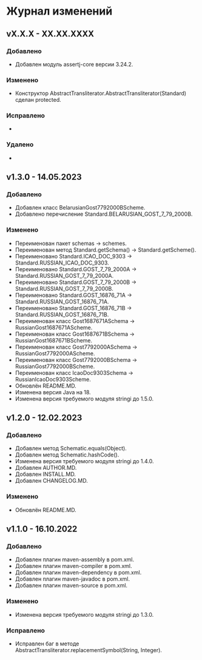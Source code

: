 # Журнал изменений
## vX.X.X - XX.XX.XXXX
### Добавлено
* Добавлен модуль assertj-core версии 3.24.2.

### Изменено
* Конструктор AbstractTransliterator.AbstractTransliterator(Standard) сделан protected.

### Исправлено
*

### Удалено
*

## v1.3.0 - 14.05.2023
### Добавлено
* Добавлен класс BelarusianGost7792000BScheme.
* Добавлено перечисление Standard.BELARUSIAN_GOST_7_79_2000B.

### Изменено
* Переименован пакет schemas -> schemes.
* Переименован метод Standard.getSchema() -> Standard.getScheme().
* Переименовано Standard.ICAO_DOC_9303 -> Standard.RUSSIAN_ICAO_DOC_9303.
* Переименовано Standard.GOST_7_79_2000A -> Standard.RUSSIAN_GOST_7_79_2000A.
* Переименовано Standard.GOST_7_79_2000B -> Standard.RUSSIAN_GOST_7_79_2000B.
* Переименовано Standard.GOST_16876_71A -> Standard.RUSSIAN_GOST_16876_71A.
* Переименовано Standard.GOST_16876_71B -> Standard.RUSSIAN_GOST_16876_71B.
* Переименован класс Gost1687671ASchema -> RussianGost1687671AScheme.
* Переименован класс Gost1687671BSchema -> RussianGost1687671BScheme.
* Переименован класс Gost7792000ASchema -> RussianGost7792000AScheme.
* Переименован класс Gost7792000BSchema -> RussianGost7792000BScheme.
* Переименован класс IcaoDoc9303Schema -> RussianIcaoDoc9303Scheme.
* Обновлён README.MD.
* Изменена версия Java на 18.
* Изменена версия требуемого модуля stringi до 1.5.0.

## v1.2.0 - 12.02.2023
### Добавлено
* Добавлен метод Schematic.equals(Object).
* Добавлен метод Schematic.hashCode().
* Изменена версия требуемого модуля stringi до 1.4.0.
* Добавлен AUTHOR.MD.
* Добавлен INSTALL.MD.
* Добавлен CHANGELOG.MD.

### Изменено
* Обновлён README.MD.

## v1.1.0 - 16.10.2022
### Добавлено
* Добавлен плагин maven-assembly в pom.xml.
* Добавлен плагин maven-compiler в pom.xml.
* Добавлен плагин maven-dependency в pom.xml.
* Добавлен плагин maven-javadoc в pom.xml.
* Добавлен плагин maven-source в pom.xml.

### Изменено
* Изменена версия требуемого модуля stringi до 1.3.0.

### Исправлено
* Исправлен баг в методе AbstractTransliterator.replacementSymbol(String, Integer).

